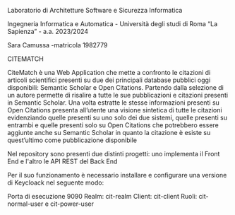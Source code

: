 Laboratorio di Architetture Software e Sicurezza Informatica

Ingegneria Informatica e Automatica - Università degli studi di Roma “La Sapienza” - a.a. 2023/2024

Sara Camussa -matricola 1982779

CITEMATCH

CiteMatch è una Web Application che mette a confronto le citazioni di articoli scientifici presenti su due dei principali database pubblici oggi disponibili: Semantic Scholar e Open Citations. Partendo dalla selezione di un autore permette di risalire a tutte le sue pubblicazioni e citazioni presenti in Semantic Scholar. Una volta estratte le stesse informazioni presenti su Open Citations presenta all’utente una visione sintetica di tutte le citazioni evidenziando quelle presenti su uno solo dei due sistemi, quelle presenti su entrambi e quelle presenti solo su Open Citations che potrebbero essere aggiunte anche su Semantic Scholar in quanto la citazione è esiste su quest’ultimo come pubblicazione disponibile

Nel repository sono presenti due distinti progetti: uno implementa il Front End e l'altro le API REST del Back End

Per il suo funzionamento è necessario installare e configurare una versione di Keycloack nel seguente modo:

Porta di esecuzione 9090
Realm: cit-realm
Client: cit-client
Ruoli: cit-normal-user e cit-power-user

